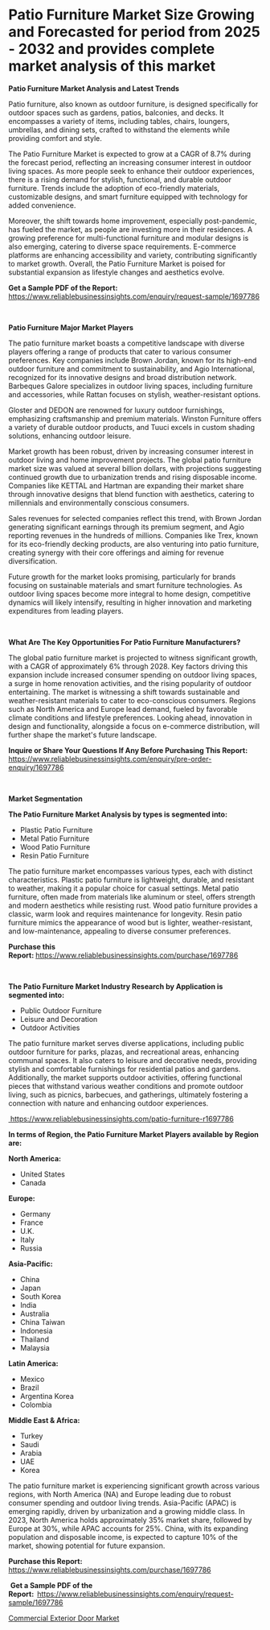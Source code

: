 <p><h1>Patio Furniture Market Size Growing and Forecasted for period from 2025 - 2032 and provides complete market analysis of this market</h1></p><p><strong>Patio Furniture Market Analysis and Latest Trends</strong></p>
<p><p>Patio furniture, also known as outdoor furniture, is designed specifically for outdoor spaces such as gardens, patios, balconies, and decks. It encompasses a variety of items, including tables, chairs, loungers, umbrellas, and dining sets, crafted to withstand the elements while providing comfort and style.</p><p>The Patio Furniture Market is expected to grow at a CAGR of 8.7% during the forecast period, reflecting an increasing consumer interest in outdoor living spaces. As more people seek to enhance their outdoor experiences, there is a rising demand for stylish, functional, and durable outdoor furniture. Trends include the adoption of eco-friendly materials, customizable designs, and smart furniture equipped with technology for added convenience.</p><p>Moreover, the shift towards home improvement, especially post-pandemic, has fueled the market, as people are investing more in their residences. A growing preference for multi-functional furniture and modular designs is also emerging, catering to diverse space requirements. E-commerce platforms are enhancing accessibility and variety, contributing significantly to market growth. Overall, the Patio Furniture Market is poised for substantial expansion as lifestyle changes and aesthetics evolve.</p></p>
<p><strong>Get a Sample PDF of the Report:&nbsp;</strong> <a href="https://www.reliablebusinessinsights.com/enquiry/request-sample/1697786?utm_campaign=1720&utm_medium=2&utm_source=Github&utm_content=ia&utm_term=07022025&utm_id=patio-furniture">https://www.reliablebusinessinsights.com/enquiry/request-sample/1697786</a></p>
<p>&nbsp;</p>
<p><strong>Patio Furniture Major Market Players</strong></p>
<p><p>The patio furniture market boasts a competitive landscape with diverse players offering a range of products that cater to various consumer preferences. Key companies include Brown Jordan, known for its high-end outdoor furniture and commitment to sustainability, and Agio International, recognized for its innovative designs and broad distribution network. Barbeques Galore specializes in outdoor living spaces, including furniture and accessories, while Rattan focuses on stylish, weather-resistant options.</p><p>Gloster and DEDON are renowned for luxury outdoor furnishings, emphasizing craftsmanship and premium materials. Winston Furniture offers a variety of durable outdoor products, and Tuuci excels in custom shading solutions, enhancing outdoor leisure.</p><p>Market growth has been robust, driven by increasing consumer interest in outdoor living and home improvement projects. The global patio furniture market size was valued at several billion dollars, with projections suggesting continued growth due to urbanization trends and rising disposable income. Companies like KETTAL and Hartman are expanding their market share through innovative designs that blend function with aesthetics, catering to millennials and environmentally conscious consumers.</p><p>Sales revenues for selected companies reflect this trend, with Brown Jordan generating significant earnings through its premium segment, and Agio reporting revenues in the hundreds of millions. Companies like Trex, known for its eco-friendly decking products, are also venturing into patio furniture, creating synergy with their core offerings and aiming for revenue diversification.</p><p>Future growth for the market looks promising, particularly for brands focusing on sustainable materials and smart furniture technologies. As outdoor living spaces become more integral to home design, competitive dynamics will likely intensify, resulting in higher innovation and marketing expenditures from leading players.</p></p>
<p>&nbsp;</p>
<p><strong>What Are The Key Opportunities For Patio Furniture Manufacturers?</strong></p>
<p><p>The global patio furniture market is projected to witness significant growth, with a CAGR of approximately 6% through 2028. Key factors driving this expansion include increased consumer spending on outdoor living spaces, a surge in home renovation activities, and the rising popularity of outdoor entertaining. The market is witnessing a shift towards sustainable and weather-resistant materials to cater to eco-conscious consumers. Regions such as North America and Europe lead demand, fueled by favorable climate conditions and lifestyle preferences. Looking ahead, innovation in design and functionality, alongside a focus on e-commerce distribution, will further shape the market's future landscape.</p></p>
<p><strong>Inquire or Share Your Questions If Any Before Purchasing This Report:</strong> <a href="https://www.reliablebusinessinsights.com/enquiry/pre-order-enquiry/1697786?utm_campaign=1720&utm_medium=2&utm_source=Github&utm_content=ia&utm_term=07022025&utm_id=patio-furniture">https://www.reliablebusinessinsights.com/enquiry/pre-order-enquiry/1697786</a></p>
<p>&nbsp;</p>
<p><strong>Market Segmentation</strong></p>
<p><strong>The Patio Furniture Market Analysis by types is segmented into:</strong></p>
<p><ul><li>Plastic Patio Furniture</li><li>Metal Patio Furniture</li><li>Wood Patio Furniture</li><li>Resin Patio Furniture</li></ul></p>
<p><p>The patio furniture market encompasses various types, each with distinct characteristics. Plastic patio furniture is lightweight, durable, and resistant to weather, making it a popular choice for casual settings. Metal patio furniture, often made from materials like aluminum or steel, offers strength and modern aesthetics while resisting rust. Wood patio furniture provides a classic, warm look and requires maintenance for longevity. Resin patio furniture mimics the appearance of wood but is lighter, weather-resistant, and low-maintenance, appealing to diverse consumer preferences.</p></p>
<p><strong>Purchase this Report:&nbsp;</strong><a href="https://www.reliablebusinessinsights.com/purchase/1697786?utm_campaign=1720&utm_medium=2&utm_source=Github&utm_content=ia&utm_term=07022025&utm_id=patio-furniture">https://www.reliablebusinessinsights.com/purchase/1697786</a></p>
<p>&nbsp;</p>
<p><strong>The Patio Furniture Market Industry Research by Application is segmented into:</strong></p>
<p><ul><li>Public Outdoor Furniture</li><li>Leisure and Decoration</li><li>Outdoor Activities</li></ul></p>
<p><p>The patio furniture market serves diverse applications, including public outdoor furniture for parks, plazas, and recreational areas, enhancing communal spaces. It also caters to leisure and decorative needs, providing stylish and comfortable furnishings for residential patios and gardens. Additionally, the market supports outdoor activities, offering functional pieces that withstand various weather conditions and promote outdoor living, such as picnics, barbecues, and gatherings, ultimately fostering a connection with nature and enhancing outdoor experiences.</p></p>
<p><a href="https://www.reliablebusinessinsights.com/patio-furniture-r1697786?utm_campaign=1720&utm_medium=2&utm_source=Github&utm_content=ia&utm_term=07022025&utm_id=patio-furniture">&nbsp;https://www.reliablebusinessinsights.com/patio-furniture-r1697786</a></p>
<p><strong>In terms of Region, the Patio Furniture Market Players available by Region are:</strong></p>
<p>
    <p> <strong> North America: </strong>
        <ul>
            <li>United States</li>
            <li>Canada</li>
        </ul>
        </p> 
    <p> <strong> Europe: </strong>
        <ul>
            <li>Germany</li>
            <li>France</li>
            <li>U.K.</li>
            <li>Italy</li>
            <li>Russia</li>
        </ul>
        </p> 
    <p> <strong> Asia-Pacific: </strong>
        <ul>
            <li>China</li>
            <li>Japan</li>
            <li>South Korea</li>
            <li>India</li>
            <li>Australia</li>
            <li>China Taiwan</li>
            <li>Indonesia</li>
            <li>Thailand</li>
            <li>Malaysia</li>
        </ul>
        </p> 
    <p> <strong> Latin America: </strong>
        <ul>
            <li>Mexico</li>
            <li>Brazil</li>
            <li>Argentina Korea</li>
            <li>Colombia</li>
        </ul>
        </p> 
    <p> <strong> Middle East & Africa: </strong>
        <ul>
            <li>Turkey</li>
            <li>Saudi</li>
            <li>Arabia</li>
            <li>UAE</li>
            <li>Korea</li>
        </ul>
    </p>
    </p>
<p><p>The patio furniture market is experiencing significant growth across various regions, with North America (NA) and Europe leading due to robust consumer spending and outdoor living trends. Asia-Pacific (APAC) is emerging rapidly, driven by urbanization and a growing middle class. In 2023, North America holds approximately 35% market share, followed by Europe at 30%, while APAC accounts for 25%. China, with its expanding population and disposable income, is expected to capture 10% of the market, showing potential for future expansion.</p></p>
<p><strong>Purchase this Report: </strong><a href="https://www.reliablebusinessinsights.com/purchase/1697786?utm_campaign=1720&utm_medium=2&utm_source=Github&utm_content=ia&utm_term=07022025&utm_id=patio-furniture">https://www.reliablebusinessinsights.com/purchase/1697786</a></p>
<p>&nbsp;<strong>Get a Sample PDF of the Report:&nbsp;&nbsp;</strong><a href="https://www.reliablebusinessinsights.com/enquiry/request-sample/1697786?utm_campaign=1720&utm_medium=2&utm_source=Github&utm_content=ia&utm_term=07022025&utm_id=patio-furniture">https://www.reliablebusinessinsights.com/enquiry/request-sample/1697786</a></p>
<p><strong></strong></p>
<p><p><a href="https://github.com/marlanamarvn/Market-Research-Report-List-1/blob/main/commercial-exterior-door-market.md?utm_campaign=1720&utm_medium=2&utm_source=Github&utm_content=ia&utm_term=07022025&utm_id=patio-furniture">Commercial Exterior Door Market</a></p></p>